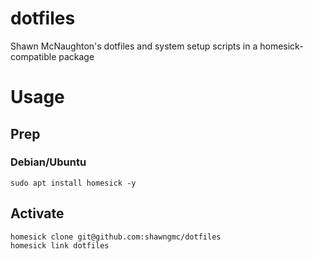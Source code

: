 # dotfiles
Shawn McNaughton's dotfiles and system setup scripts in a homesick-compatible package


# Usage
## Prep
### Debian/Ubuntu
```
sudo apt install homesick -y
```

## Activate
```
homesick clone git@github.com:shawngmc/dotfiles
homesick link dotfiles
```
